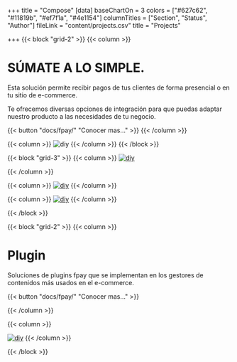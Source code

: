 +++
title = "Compose"
[data]
baseChartOn = 3
colors = ["#627c62", "#11819b", "#ef7f1a", "#4e1154"]
columnTitles = ["Section", "Status", "Author"]
fileLink = "content/projects.csv"
title = "Projects"

+++
{{< block "grid-2" >}}
{{< column >}}
&nbsp;
&nbsp;
&nbsp;
&nbsp;
&nbsp;
&nbsp;

# **SÚMATE A LO SIMPLE**.
Esta solución permite recibir pagos de tus clientes de forma presencial o en tu sitio de e-commerce.

Te ofrecemos diversas opciones de integración para que puedas adaptar nuestro producto a las necesidades de tu negocio.





{{< button "docs/fpay/" "Conocer mas..." >}}
{{< /column >}}

{{< column >}}
![diy](/images/programador.png)
{{< /column >}}
{{< /block >}}



{{< block "grid-3" >}}
{{< column >}}
[![diy](/images/logopagopresencial2.png)](docs/fpay/)

{{< /column >}}

{{< column >}}
[![diy](/images/logopagoweb2.png)](docs/fpay/)
{{< /column >}}

{{< column >}}
[![diy](/images/logopagopsp2.png)](docs/fpay/)
{{< /column >}}

{{< /block >}}

{{< block "grid-2" >}}
{{< column >}}
&nbsp;
&nbsp;
&nbsp;
# **Plugin**
Soluciones de plugins fpay que se implementan en los gestores de contenidos más usados en el e-commerce.

{{< button "docs/fpay/" "Conocer mas..." >}}

{{< /column >}}

{{< column >}}

[![diy](/images/lapto.png)](docs/fpay/) 
{{< /column >}}

{{< /block >}}